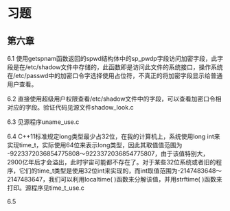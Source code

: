# 习题

## 第六章

6.1 使用getspnam函数返回的spwd结构体中的sp_pwdp字段访问加密字段，此字段是在/etc/shadow文件中存储的，此函数即是访问此文件的系统接口，操作系统在/etc/passwd中的加密口令字选择使用占位符，不真正的将加密字段显示给普通用户查看。

6.2 直接使用超级用户权限查看/etc/shadow文件中的字段，可以查看加密口令相对应的字段。验证代码见源文件shadow_look.c

6.3 见源程序uname_use.c

6.4 C++11标准规定long类型最少占32位，在我的计算机上，系统使用long int来实现time_t，实际使用64位来表示long类型，因此其取值值范围为 -9223372036854775808～9223372036854775807，由于该值特别大，2900亿年后才会溢出，此时宇宙可能都不存在了。对于某些32位系统或者旧的程序，它们的time_t类型是使用32位int来实现的，而int取值范围为-2147483648～2147483647，我们可以利用localtime( )函数来分解该值，并用strftime( )函数来打印。源程序见time_t_use.c

6.5 
